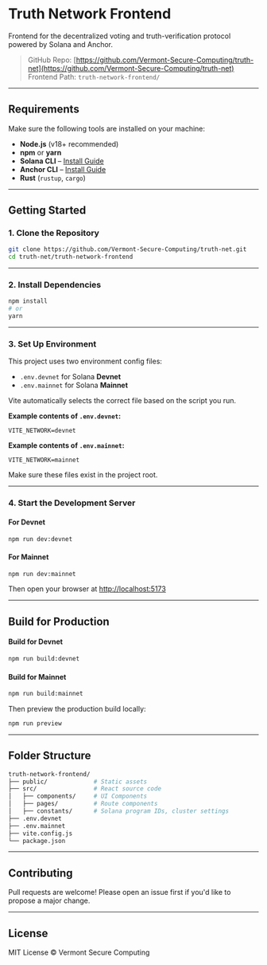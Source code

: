 # Truth Network Frontend

Frontend for the decentralized voting and truth-verification protocol powered by Solana and Anchor.

> GitHub Repo: [https://github.com/Vermont-Secure-Computing/truth-net](https://github.com/Vermont-Secure-Computing/truth-net)  
> Frontend Path: `truth-network-frontend/`

---

## Requirements

Make sure the following tools are installed on your machine:

- **Node.js** (v18+ recommended)
- **npm** or **yarn**
- **Solana CLI** – [Install Guide](https://docs.solana.com/cli/install-solana-cli-tools)
- **Anchor CLI** – [Install Guide](https://book.anchor-lang.com/chapter_2/installation.html)
- **Rust** (`rustup`, `cargo`)

---

## Getting Started

### 1. Clone the Repository

```bash
git clone https://github.com/Vermont-Secure-Computing/truth-net.git
cd truth-net/truth-network-frontend
```

---

### 2. Install Dependencies

```bash
npm install
# or
yarn
```

---

### 3. Set Up Environment

This project uses two environment config files:

- `.env.devnet` for Solana **Devnet**
- `.env.mainnet` for Solana **Mainnet**

Vite automatically selects the correct file based on the script you run.

**Example contents of `.env.devnet`:**

```env
VITE_NETWORK=devnet
```

**Example contents of `.env.mainnet`:**

```env
VITE_NETWORK=mainnet
```

Make sure these files exist in the project root.

---

### 4. Start the Development Server

#### For Devnet

```bash
npm run dev:devnet
```

#### For Mainnet

```bash
npm run dev:mainnet
```

Then open your browser at [http://localhost:5173](http://localhost:5173)

---

## Build for Production

#### Build for Devnet

```bash
npm run build:devnet
```

#### Build for Mainnet

```bash
npm run build:mainnet
```

Then preview the production build locally:

```bash
npm run preview
```

---

## Folder Structure

```bash
truth-network-frontend/
├── public/             # Static assets
├── src/                # React source code
│   ├── components/     # UI Components
│   ├── pages/          # Route components
│   ├── constants/      # Solana program IDs, cluster settings
├── .env.devnet
├── .env.mainnet
├── vite.config.js
└── package.json
```

---

## Contributing

Pull requests are welcome! Please open an issue first if you'd like to propose a major change.

---

## License

MIT License © Vermont Secure Computing